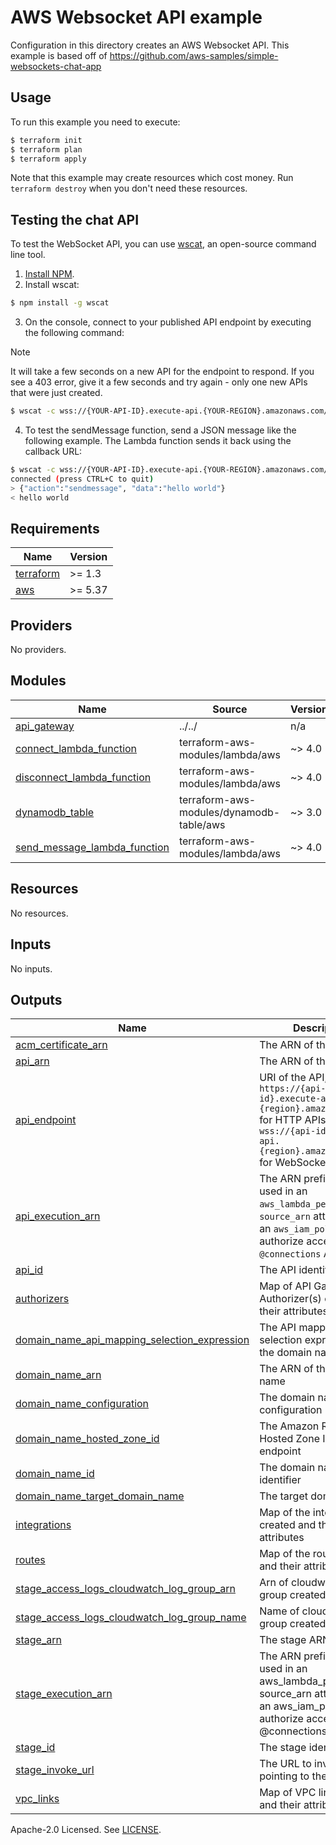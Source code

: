 # AWS Websocket API example

Configuration in this directory creates an AWS Websocket API.
This example is based off of https://github.com/aws-samples/simple-websockets-chat-app

## Usage

To run this example you need to execute:

```bash
$ terraform init
$ terraform plan
$ terraform apply
```

Note that this example may create resources which cost money. Run `terraform destroy` when you don't need these resources.

## Testing the chat API

To test the WebSocket API, you can use [wscat](https://github.com/websockets/wscat), an open-source command line tool.

1. [Install NPM](https://www.npmjs.com/get-npm).
2. Install wscat:

```bash
$ npm install -g wscat
```

3. On the console, connect to your published API endpoint by executing the following command:

> [!NOTE]
> It will take a few seconds on a new API for the endpoint to respond.
> If you see a 403 error, give it a few seconds and try again - only one new APIs that were just created.

```bash
$ wscat -c wss://{YOUR-API-ID}.execute-api.{YOUR-REGION}.amazonaws.com/{STAGE}
```

4. To test the sendMessage function, send a JSON message like the following example. The Lambda function sends it back using the callback URL:

```bash
$ wscat -c wss://{YOUR-API-ID}.execute-api.{YOUR-REGION}.amazonaws.com/{STAGE}
connected (press CTRL+C to quit)
> {"action":"sendmessage", "data":"hello world"}
< hello world
```

<!-- BEGINNING OF PRE-COMMIT-TERRAFORM DOCS HOOK -->
## Requirements

| Name | Version |
|------|---------|
| <a name="requirement_terraform"></a> [terraform](#requirement\_terraform) | >= 1.3 |
| <a name="requirement_aws"></a> [aws](#requirement\_aws) | >= 5.37 |

## Providers

No providers.

## Modules

| Name | Source | Version |
|------|--------|---------|
| <a name="module_api_gateway"></a> [api\_gateway](#module\_api\_gateway) | ../../ | n/a |
| <a name="module_connect_lambda_function"></a> [connect\_lambda\_function](#module\_connect\_lambda\_function) | terraform-aws-modules/lambda/aws | ~> 4.0 |
| <a name="module_disconnect_lambda_function"></a> [disconnect\_lambda\_function](#module\_disconnect\_lambda\_function) | terraform-aws-modules/lambda/aws | ~> 4.0 |
| <a name="module_dynamodb_table"></a> [dynamodb\_table](#module\_dynamodb\_table) | terraform-aws-modules/dynamodb-table/aws | ~> 3.0 |
| <a name="module_send_message_lambda_function"></a> [send\_message\_lambda\_function](#module\_send\_message\_lambda\_function) | terraform-aws-modules/lambda/aws | ~> 4.0 |

## Resources

No resources.

## Inputs

No inputs.

## Outputs

| Name | Description |
|------|-------------|
| <a name="output_acm_certificate_arn"></a> [acm\_certificate\_arn](#output\_acm\_certificate\_arn) | The ARN of the certificate |
| <a name="output_api_arn"></a> [api\_arn](#output\_api\_arn) | The ARN of the API |
| <a name="output_api_endpoint"></a> [api\_endpoint](#output\_api\_endpoint) | URI of the API, of the form `https://{api-id}.execute-api.{region}.amazonaws.com` for HTTP APIs and `wss://{api-id}.execute-api.{region}.amazonaws.com` for WebSocket APIs |
| <a name="output_api_execution_arn"></a> [api\_execution\_arn](#output\_api\_execution\_arn) | The ARN prefix to be used in an `aws_lambda_permission`'s `source_arn` attribute or in an `aws_iam_policy` to authorize access to the `@connections` API |
| <a name="output_api_id"></a> [api\_id](#output\_api\_id) | The API identifier |
| <a name="output_authorizers"></a> [authorizers](#output\_authorizers) | Map of API Gateway Authorizer(s) created and their attributes |
| <a name="output_domain_name_api_mapping_selection_expression"></a> [domain\_name\_api\_mapping\_selection\_expression](#output\_domain\_name\_api\_mapping\_selection\_expression) | The API mapping selection expression for the domain name |
| <a name="output_domain_name_arn"></a> [domain\_name\_arn](#output\_domain\_name\_arn) | The ARN of the domain name |
| <a name="output_domain_name_configuration"></a> [domain\_name\_configuration](#output\_domain\_name\_configuration) | The domain name configuration |
| <a name="output_domain_name_hosted_zone_id"></a> [domain\_name\_hosted\_zone\_id](#output\_domain\_name\_hosted\_zone\_id) | The Amazon Route 53 Hosted Zone ID of the endpoint |
| <a name="output_domain_name_id"></a> [domain\_name\_id](#output\_domain\_name\_id) | The domain name identifier |
| <a name="output_domain_name_target_domain_name"></a> [domain\_name\_target\_domain\_name](#output\_domain\_name\_target\_domain\_name) | The target domain name |
| <a name="output_integrations"></a> [integrations](#output\_integrations) | Map of the integrations created and their attributes |
| <a name="output_routes"></a> [routes](#output\_routes) | Map of the routes created and their attributes |
| <a name="output_stage_access_logs_cloudwatch_log_group_arn"></a> [stage\_access\_logs\_cloudwatch\_log\_group\_arn](#output\_stage\_access\_logs\_cloudwatch\_log\_group\_arn) | Arn of cloudwatch log group created |
| <a name="output_stage_access_logs_cloudwatch_log_group_name"></a> [stage\_access\_logs\_cloudwatch\_log\_group\_name](#output\_stage\_access\_logs\_cloudwatch\_log\_group\_name) | Name of cloudwatch log group created |
| <a name="output_stage_arn"></a> [stage\_arn](#output\_stage\_arn) | The stage ARN |
| <a name="output_stage_execution_arn"></a> [stage\_execution\_arn](#output\_stage\_execution\_arn) | The ARN prefix to be used in an aws\_lambda\_permission's source\_arn attribute or in an aws\_iam\_policy to authorize access to the @connections API |
| <a name="output_stage_id"></a> [stage\_id](#output\_stage\_id) | The stage identifier |
| <a name="output_stage_invoke_url"></a> [stage\_invoke\_url](#output\_stage\_invoke\_url) | The URL to invoke the API pointing to the stage |
| <a name="output_vpc_links"></a> [vpc\_links](#output\_vpc\_links) | Map of VPC links created and their attributes |
<!-- END OF PRE-COMMIT-TERRAFORM DOCS HOOK -->

Apache-2.0 Licensed. See [LICENSE](https://github.com/terraform-aws-modules/terraform-aws-apigateway-v2/blob/master/LICENSE).
